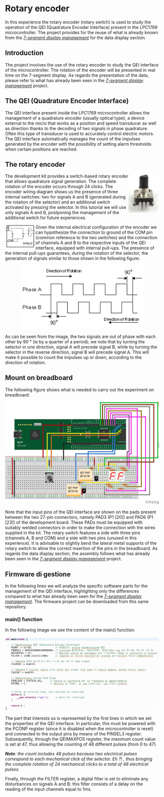 # Rotary encoder
In this experience the rotary encoder (rotary switch) is used to study the operation of the QEI (Quadrature Encoder Interface) present in the LPC1769 microcontroller. The project provides for the reuse of what is already known from the [*7-segment display management*](../lpc1769_7seg) for the data display section.
## Introduction
The project involves the use of the rotary encoder to study the QEI interface of the microcontroller. The rotation of the encoder will be presented in real time on the 7-segment display. As regards the presentation of the data, please refer to what has already been seen in the [*7-segment display management*](../lpc1769_7seg) project.
## The QEI (Quadrature Encoder Interface)
The QEI interface present inside the LPC1769 microcontroller allows the management of a quadrature encoder (usually optical type), a device external to the micro that works as a position and speed transducer as well as direction thanks to the decoding of two signals in phase quadrature. Often this type of transducer is used to accurately control electric motors. The QEI interface automatically manages the count of the impulses generated by the encoder with the possibility of setting alarm thresholds when certain positions are reached.
## The rotary encoder
<img align="right" src="pic/QE_real.png" width=100/> The development kit provides a switch-based rotary encoder that allows quadrature signal generation. The complete rotation of the encoder occurs through 24 clicks. The encoder wiring diagram shows us the presence of three internal switches: two for signals A and B (generated during the rotation of the selector) and an additional switch activated by pressing the selector. In this tutorial we will use only signals A and B, postponing the management of the additional switch for future experiences.

<img align="left" src="pic/QE_schem.png" width=100/> Given the internal electrical configuration of the encoder we can hypothesize the connection to ground of the COM pin (common reference to the two switches) and the connection of channels A and B to the respective inputs of the QEI interface, equipped with internal pull-ups. The presence of the internal pull-ups guarantees, during the rotation of the selector, the generation of signals similar to those shown in the following figure:
<p align="center">
  <img src="pic/QE_signals.png" width=400/>
</p>

As can be seen from the image, the two signals are out of phase with each other by 90 ° (ie by a quarter of a period); we note that by turning the selector in one direction, signal A will precede signal B, while by turning the selector in the reverse direction, signal B will precede signal A. This will make it possible to count the impulses up or down, according to the direction of rotation.

## Mount on breadboard
The following figure shows what is needed to carry out the experiment on breadboard:
<p align="center">
  <img src="pic/rotary_switch_bb.png" width=800/>
</p>

Note that the input pins of the QEI interface are shown on the pads present between the two 27-pin connectors, namely PAD3 (P1 [20]) and PAD6 (P1 [23]) of the development board. These PADs must be equipped with suitably welded connectors in order to make the connection with the wires supplied in the kit. The rotary switch features a side with three pins (channels A, B and COM) and a side with two pins (unused in this experience). It is advisable to slightly bend the lateral metal supports of the rotary switch to allow the correct insertion of the pins in the breadboard. As regards the data display section, the assembly follows what has already been seen in the [*7-segment display management*](../lpc1769_7seg) project.

## Firmware di gestione
In the following lines we will analyze the specific software parts for the management of the QEI interface, highlighting only the differences compared to what has already been seen for the [*7-segment display management*](../lpc1769_7seg). The firmware project can be downloaded from this same repository.
### main() function
In the following image we see the content of the main() function:
<p align="center">
  <img src="pic/main.png" width=800/>
</p>

The part that interests us is represented by the first lines in which we set the properties of the QEI interface. In particular, this must be powered with the PCONP register (since it is disabled when the microcontroller is reset) and connected to the output pins by means of the PINSEL3 register. Subsequently, through the QEIMAXPOS register, the maximum count value is set at 47, thus allowing the counting of 48 different pulses (from 0 to 47).

*__Note__: the count includes 48 pulses because two electrical pulses correspond to each mechanical click of the selector. Eh ?! , thus bringing the complete rotation of 24 mechanical clicks to a total of 48 electrical pulses.*

Finally, through the FILTER register, a digital filter is set to eliminate any disturbances on signals A and B; this filter consists of a delay on the reading of the input channels equal to 1ms.
